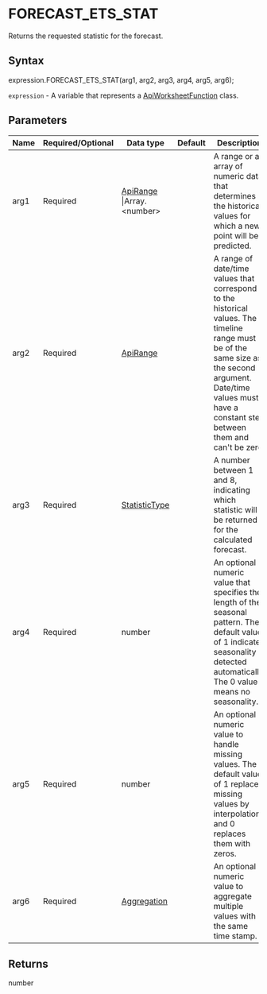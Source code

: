 # FORECAST_ETS_STAT

Returns the requested statistic for the forecast.

## Syntax

expression.FORECAST_ETS_STAT(arg1, arg2, arg3, arg4, arg5, arg6);

`expression` - A variable that represents a [ApiWorksheetFunction](../ApiWorksheetFunction.md) class.

## Parameters

| **Name** | **Required/Optional** | **Data type** | **Default** | **Description** |
| ------------- | ------------- | ------------- | ------------- | ------------- |
| arg1 | Required | [ApiRange](../../ApiRange/ApiRange.md) &#124;Array.&lt;number&gt; |  | A range or an array of numeric data that determines the historical values for which a new point will be predicted. |
| arg2 | Required | [ApiRange](../../ApiRange/ApiRange.md) |  | A range of date/time values that correspond to the historical values. The timeline range must be of the same size as the second argument. Date/time values must have a constant step between them and can't be zero. |
| arg3 | Required | [StatisticType](../../Enumeration/StatisticType.md) |  | A number between 1 and 8, indicating which statistic will be returned for the calculated forecast. |
| arg4 | Required | number |  | An optional numeric value that specifies the length of the seasonal pattern. The default value of 1 indicates seasonality is detected automatically. The 0 value means no seasonality. |
| arg5 | Required | number |  | An optional numeric value to handle missing values. The default value of 1 replaces missing values by interpolation, and 0 replaces them with zeros. |
| arg6 | Required | [Aggregation](../../Enumeration/Aggregation.md) |  | An optional numeric value to aggregate multiple values with the same time stamp. |

## Returns

number